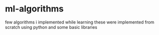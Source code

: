 # ml-algorithms
few algorithms i implemented  while learning 
these were implemented from scratch using python and some basic libraries
